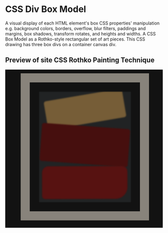 # CSS Div Box Model 
A visual display of each HTML element's box CSS properties' manipulation e.g. background colors, borders, overflow, blur filters, paddings and margins, box shadows, transform rotates, and heights and widths. A CSS Box Model as a Rothko-style rectangular set of art pieces. This CSS drawing has three box divs on a container canvas div.

## Preview of site CSS Rothko Painting Technique
![Rothko Painting Style Example](./img/Screenshot%202024-03-16%20201610.png)